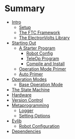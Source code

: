 # Summary

- [Intro](./intro/README.md)
    - [Setup](./intro/setup.md)
    - [The FTC Framework](./intro/ftc_framework.md)
    - [The ElectronVolts Library](./intro/evlib.md)
- [Starting Out]()
    - [A Starter Program](./starter/program/README.md)
        - [Robot Config](./starter/program/config.md)
        - [TeleOp Program](./starter/program/tele_op.md)
        - [Compile and Install](./starter/program/install.md)
    - [Operation Mode Primer]()
    - [Auto Primer]()
- [Operation Modes](./opmodes/README.md)
    - [Base Operation Mode](./opmodes/base.md)
- [The State Machine]()
- [Hardware]()
- [Version Control]()
- [Metaprogramming]()
    - [Logger]()
    - [Setting Options](./metaprogramming/options.md)
- [Evlib](./evlib/Home.md)
    - [Robot Configuration](./evlib/Robot-Configuration.md)
- [Dependencies]()
